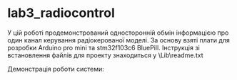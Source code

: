 # lab3_radiocontrol
У цій роботі продемонстрований односторонній обмін інформацією про один канал керування радіокерованої моделі.
За основу взяті плати для розробки Arduino pro mini та stm32f103c6 BluePill.
Інструкція зі встановлення файлів для проекту знаходиться у \Lib\readme.txt

Демонстрація роботи системи:

